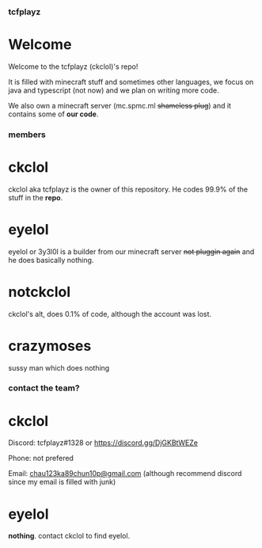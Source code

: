 ### tcfplayz
# Welcome 
Welcome to the tcfplayz (ckclol)'s repo!

It is filled with minecraft stuff and sometimes other languages, we focus on java and typescript (not now) and we plan on writing more code.

We also own a minecraft server (mc.spmc.ml ~~shameless plug~~) and it contains some of **our code**.

### members
# ckclol
ckclol aka tcfplayz is the owner of this repository. He codes 99.9% of the stuff in the **repo**.
# eyelol
eyelol or 3y3l0l is a builder from our minecraft server ~~not pluggin again~~ and he does basically nothing.
# notckclol
ckclol's alt, does 0.1% of code, although the account was lost.
# crazymoses
sussy man which does nothing

### contact the team?
# ckclol
Discord: tcfplayz#1328 or https://discord.gg/DjGKBtWEZe

Phone: not prefered

Email: chau123ka89chun10p@gmail.com (although recommend discord since my email is filled with junk)

# eyelol
**nothing**. contact ckclol to find eyelol.
